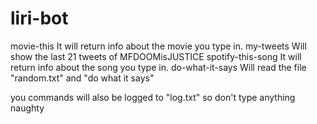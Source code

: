 # liri-bot


movie-this <MOVIEYOUWANTINFOABOUT>
	It will return info about the movie you type in.
my-tweets
	Will show the last 21 tweets of MFDOOMisJUSTICE
spotify-this-song <SONGYOUWANTINFOABOUT>
	It will return info about the song you type in.
do-what-it-says
	Will read the file "random.txt" and "do what it says"

you commands will also be logged to "log.txt" so don't type anything naughty